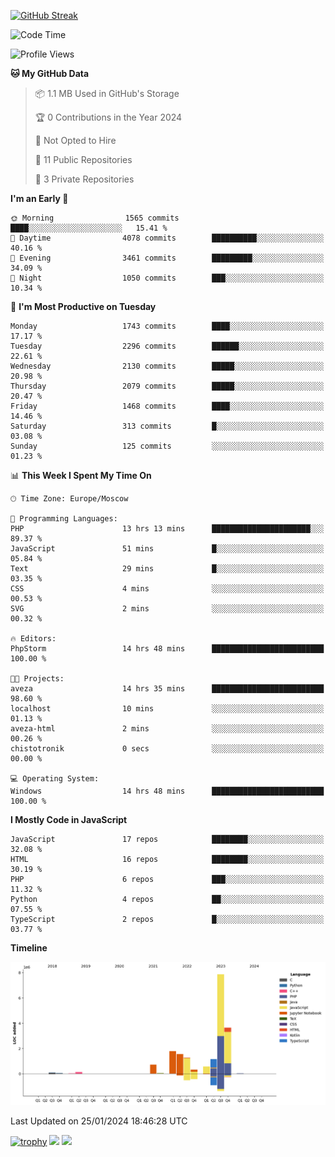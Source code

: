 [![GitHub Streak](https://github-readme-streak-stats.herokuapp.com/?user=yogik10)](https://git.io/streak-stats)
<!--START_SECTION:waka-->
![Code Time](http://img.shields.io/badge/Code%20Time-172%20hrs%2031%20mins-blue)

![Profile Views](http://img.shields.io/badge/Profile%20Views-0-blue)

**🐱 My GitHub Data** 

> 📦 1.1 MB Used in GitHub's Storage 
 > 
> 🏆 0 Contributions in the Year 2024
 > 
> 🚫 Not Opted to Hire
 > 
> 📜 11 Public Repositories 
 > 
> 🔑 3 Private Repositories 
 > 
**I'm an Early 🐤** 

```text
🌞 Morning                1565 commits        ████░░░░░░░░░░░░░░░░░░░░░   15.41 % 
🌆 Daytime                4078 commits        ██████████░░░░░░░░░░░░░░░   40.16 % 
🌃 Evening                3461 commits        █████████░░░░░░░░░░░░░░░░   34.09 % 
🌙 Night                  1050 commits        ███░░░░░░░░░░░░░░░░░░░░░░   10.34 % 
```
📅 **I'm Most Productive on Tuesday** 

```text
Monday                   1743 commits        ████░░░░░░░░░░░░░░░░░░░░░   17.17 % 
Tuesday                  2296 commits        ██████░░░░░░░░░░░░░░░░░░░   22.61 % 
Wednesday                2130 commits        █████░░░░░░░░░░░░░░░░░░░░   20.98 % 
Thursday                 2079 commits        █████░░░░░░░░░░░░░░░░░░░░   20.47 % 
Friday                   1468 commits        ████░░░░░░░░░░░░░░░░░░░░░   14.46 % 
Saturday                 313 commits         █░░░░░░░░░░░░░░░░░░░░░░░░   03.08 % 
Sunday                   125 commits         ░░░░░░░░░░░░░░░░░░░░░░░░░   01.23 % 
```


📊 **This Week I Spent My Time On** 

```text
🕑︎ Time Zone: Europe/Moscow

💬 Programming Languages: 
PHP                      13 hrs 13 mins      ██████████████████████░░░   89.37 % 
JavaScript               51 mins             █░░░░░░░░░░░░░░░░░░░░░░░░   05.84 % 
Text                     29 mins             █░░░░░░░░░░░░░░░░░░░░░░░░   03.35 % 
CSS                      4 mins              ░░░░░░░░░░░░░░░░░░░░░░░░░   00.53 % 
SVG                      2 mins              ░░░░░░░░░░░░░░░░░░░░░░░░░   00.32 % 

🔥 Editors: 
PhpStorm                 14 hrs 48 mins      █████████████████████████   100.00 % 

🐱‍💻 Projects: 
aveza                    14 hrs 35 mins      █████████████████████████   98.60 % 
localhost                10 mins             ░░░░░░░░░░░░░░░░░░░░░░░░░   01.13 % 
aveza-html               2 mins              ░░░░░░░░░░░░░░░░░░░░░░░░░   00.26 % 
chistotronik             0 secs              ░░░░░░░░░░░░░░░░░░░░░░░░░   00.00 % 

💻 Operating System: 
Windows                  14 hrs 48 mins      █████████████████████████   100.00 % 
```

**I Mostly Code in JavaScript** 

```text
JavaScript               17 repos            ████████░░░░░░░░░░░░░░░░░   32.08 % 
HTML                     16 repos            ████████░░░░░░░░░░░░░░░░░   30.19 % 
PHP                      6 repos             ███░░░░░░░░░░░░░░░░░░░░░░   11.32 % 
Python                   4 repos             ██░░░░░░░░░░░░░░░░░░░░░░░   07.55 % 
TypeScript               2 repos             █░░░░░░░░░░░░░░░░░░░░░░░░   03.77 % 
```



**Timeline**

![Lines of Code chart](https://raw.githubusercontent.com/Yogik10/Yogik10/main/assets/bar_graph.png)


 Last Updated on 25/01/2024 18:46:28 UTC
<!--END_SECTION:waka-->
[![trophy](https://github-profile-trophy.vercel.app/?username=yogik10)](https://github.com/ryo-ma/github-profile-trophy)
![](https://github-profile-summary-cards.vercel.app/api/cards/profile-details?username=yogik10&theme=solarized_dark)
![](https://github-profile-summary-cards.vercel.app/api/cards/most-commit-language?username=yogik10&theme=solarized_dark)



